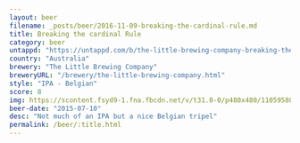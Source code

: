 ```yaml
---
layout: beer
filename: _posts/beer/2016-11-09-breaking-the-cardinal-rule.md
title: Breaking the cardinal Rule
category: beer
untappd: "https://untappd.com/b/the-little-brewing-company-breaking-the-cardinal-rule/628626"
country: "Australia"
brewery: "The Little Brewing Company"
breweryURL: "/brewery/the-little-brewing-company.html"
style: "IPA - Belgian"
score: 8
img: https://scontent.fsyd9-1.fna.fbcdn.net/v/t31.0-0/p480x480/11059588_10153438035963745_4745705285004081483_o.jpg?_nc_cat=109&_nc_sid=e007fa&_nc_ohc=tQNqpCJx870AX8z6jEP&_nc_ht=scontent.fsyd9-1.fna&tp=6&oh=1f54eda5dce18f2b08219ec33d256be6&oe=5F954013
beer-date: "2015-07-10"
desc: "Not much of an IPA but a nice Belgian tripel"
permalink: /beer/:title.html
---
```

